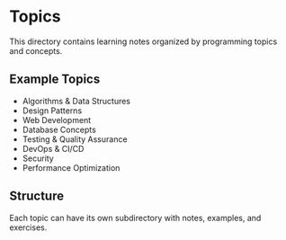 # Topics

This directory contains learning notes organized by programming topics and concepts.

## Example Topics

- Algorithms & Data Structures
- Design Patterns
- Web Development
- Database Concepts
- Testing & Quality Assurance
- DevOps & CI/CD
- Security
- Performance Optimization

## Structure

Each topic can have its own subdirectory with notes, examples, and exercises.
